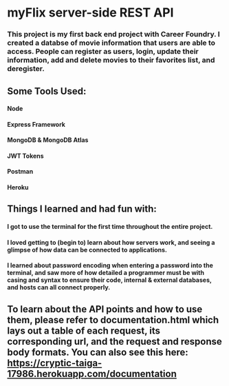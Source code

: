 
# myFlix server-side REST API
 
### This project is my first back end project with Career Foundry. I created a databse of movie information that users are able to access. People can register as users, login, update their information, add and delete movies to their favorites list, and deregister.


## Some Tools Used:

#### Node
#### Express Framework
#### MongoDB & MongoDB Atlas
#### JWT Tokens
#### Postman
#### Heroku


## Things I learned and had fun with:

#### I got to use the terminal for the first time throughout the entire project.
#### I loved getting to (begin to) learn about how servers work, and seeing a glimpse of how data can be connected to applications.
#### I learned about password encoding when entering a password into the terminal, and saw more of how detailed a programmer must be with casing and syntax to ensure their code, internal & external databases, and hosts can all connect properly.


## To learn about the API points and how to use them, please refer to documentation.html which lays out a table of each request, its corresponding url, and the request and response body formats. You can also see this here: https://cryptic-taiga-17986.herokuapp.com/documentation
